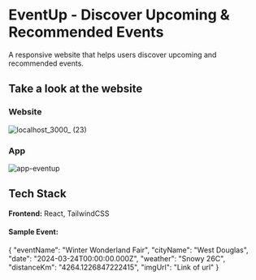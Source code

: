 
# EventUp - Discover Upcoming & Recommended Events

A responsive website that helps users discover upcoming and recommended events.



## Take a look at the website
### Website

![localhost_3000_ (23)](https://github.com/p-leena-reddy-111/EventUp/assets/105440491/b21b398e-b138-4cfe-8969-556d082baf75)

### App

![app-eventup](https://github.com/p-leena-reddy-111/EventUp/assets/105440491/859d2d44-71b8-45c4-8a1d-4ad58a75151b)


## Tech Stack

**Frontend:** React, TailwindCSS


#### Sample Event:
{
      "eventName": "Winter Wonderland Fair",
      "cityName": "West Douglas",
      "date": "2024-03-24T00:00:00.000Z",
      "weather": "Snowy 26C",
      "distanceKm": "4264.1226847222415",
      "imgUrl": "Link of url"
}




